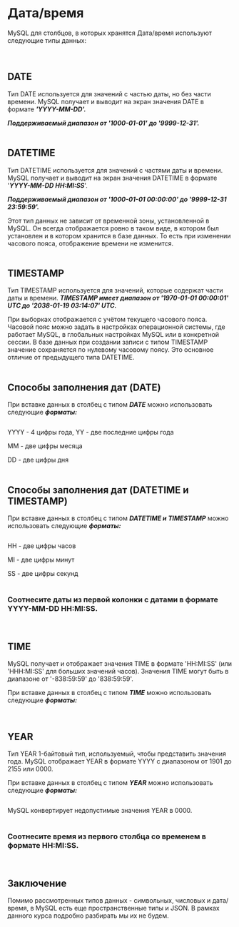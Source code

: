 # Дата/время

MySQL для столбцов, в которых хранятся Дата/время используют следующие типы данных:

<image src="/main/img/2.3. pic1.png" alt="">
<br>
<br>

## DATE

Тип DATE используется для значений с частью даты, но без части времени. MySQL получает и выводит на экран значения DATE в формате **_'YYYY-MM-DD'._**

_**Поддерживаемый диапазон от '1000-01-01' до '9999-12-31'.**_
<br>
<br>

## DATETIME 

Тип DATETIME используется для значений с частями даты и времени. MySQL получает и выводит на экран значения DATETIME в формате '**_YYYY-MM-DD HH:MI:SS_**'.

_**Поддерживаемый диапазон от '1000-01-01 00:00:00' до '9999-12-31 23:59:59'.**_

Этот тип данных не зависит от временной зоны, установленной в MySQL. Он всегда отображается ровно в таком виде, в котором был установлен и в котором хранится в базе данных. То есть при изменении часового пояса, отображение времени не изменится.
<br>
<br>

## TIMESTAMP

Тип TIMESTAMP используется для значений, которые содержат части даты и времени. _**TIMESTAMP имеет диапазон от '1970-01-01 00:00:01' UTC до '2038-01-19 03:14:07' UTC.**_

При выборках отображается с учётом текущего часового пояса. Часовой пояс можно задать в настройках операционной системы, где работает MySQL, в глобальных настройках MySQL или в конкретной сессии. В базе данных при создании записи с типом TIMESTAMP значение сохраняется по нулевому часовому поясу. Это основное отличие от предыдущего типа DATETIME.
<br>
<br>

## Способы заполнения дат (DATE)

При вставке данных в столбец с типом _**DATE**_ можно использовать следующие _**форматы:**_

<image src="/main/img/2.3. pic2.png" alt="">

YYYY - 4 цифры года, YY - две последние цифры года

МM - две цифры месяца

DD - две цифры дня
<br>
<br>

## Способы заполнения дат (DATETIME и TIMESTAMP)

При вставке данных в столбец с типом _**DATETIME и TIMESTAMP**_ можно использовать следующие _**форматы:**_

<image src="/main/img/2.3. pic3.png" alt="">

HH - две цифры часов

MI - две цифры минут

SS - две цифры секунд
<br>
<br>

### Соотнесите даты из первой колонки с датами в формате **YYYY-MM-DD HH:MI:SS.**

<image src="/main/img/2.3. pic4.png" alt="">
<br>
<br>

## TIME

MySQL получает и отображает значения TIME в формате 'HH:MI:SS' (или 'HHH:MI:SS' для больших значений часов). Значения TIME могут быть в диапазоне от '-838:59:59' до '838:59:59'.

При вставке данных в столбец с типом _**TIME**_ можно использовать следующие _**форматы:**_

<image src="/main/img/2.3. pic5.png" alt="">
<br>
<br>

## YEAR

Тип YEAR 1-байтовый тип, используемый, чтобы представить значения года. MySQL отображает YEAR в формате YYYY с диапазоном от 1901 до 2155 или 0000.

При вставке данных в столбец с типом _**YEAR**_ можно использовать следующие _**форматы:**_

<image src="/main/img/2.3. pic6.png" alt="">
<br>

MySQL конвертирует недопустимые значения YEAR в 0000.
<br>
<br>

### Соотнесите время из первого столбца со временем в формате **HH:MI:SS**.

<image src="/main/img/2.3. pic7.png" alt="">
<br>
<br>

## Заключение

Помимо рассмотренных типов данных - символьных, числовых и дата/время, в MySQL есть еще пространственные типы и JSON. В рамках данного курса подробно разбирать мы их не будем.

